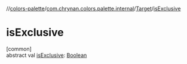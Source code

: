 //[colors-palette](../../../index.md)/[com.chrynan.colors.palette.internal](../index.md)/[Target](index.md)/[isExclusive](is-exclusive.md)

# isExclusive

[common]\
abstract val [isExclusive](is-exclusive.md): [Boolean](https://kotlinlang.org/api/latest/jvm/stdlib/kotlin/-boolean/index.html)
